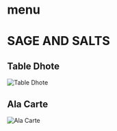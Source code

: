 # menu
# SAGE AND SALTS 

## Table Dhote
![Table Dhote](https://imgur.com/dsrMKuD.png)

## Ala Carte
![Ala Carte](https://imgur.com/5EUWM7j.jpg)
